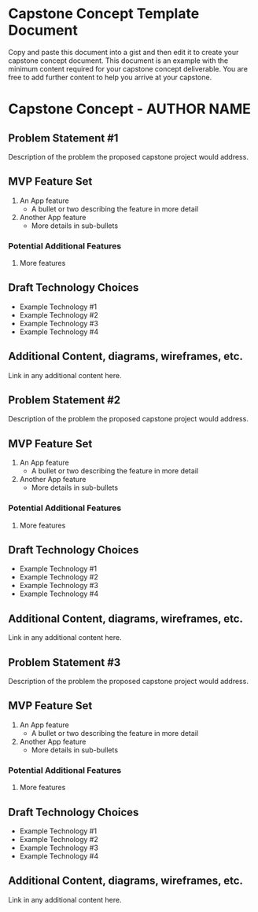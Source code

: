 # Capstone Concept Template Document

Copy and paste this document into a gist and then edit it to create your capstone concept document.  This document is an example with the minimum content required for your capstone concept deliverable.  You are free to add further content to help you arrive at your capstone.

# Capstone Concept - AUTHOR NAME

## Problem Statement #1

Description of the problem the proposed capstone project would address.

## MVP Feature Set

1.  An App feature
	- A bullet or two describing the feature in more detail
1.  Another App feature
	- More details in sub-bullets
	
### Potential Additional Features

1.  More features

## Draft Technology Choices

- Example Technology #1
- Example Technology #2
- Example Technology #3
- Example Technology #4

## Additional Content, diagrams, wireframes, etc.
Link in any additional content here.

## Problem Statement #2

Description of the problem the proposed capstone project would address.

## MVP Feature Set

1.  An App feature
	- A bullet or two describing the feature in more detail
1.  Another App feature
	- More details in sub-bullets
	
### Potential Additional Features

1.  More features

## Draft Technology Choices

- Example Technology #1
- Example Technology #2
- Example Technology #3
- Example Technology #4

## Additional Content, diagrams, wireframes, etc.
Link in any additional content here.

## Problem Statement #3

Description of the problem the proposed capstone project would address.

## MVP Feature Set

1.  An App feature
	- A bullet or two describing the feature in more detail
1.  Another App feature
	- More details in sub-bullets
	
### Potential Additional Features

1.  More features

## Draft Technology Choices

- Example Technology #1
- Example Technology #2
- Example Technology #3
- Example Technology #4

## Additional Content, diagrams, wireframes, etc.
Link in any additional content here.

